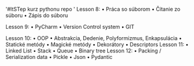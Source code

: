 '#ItSTep kurz pythonu repo ' 
Lesson 8:   • Práca so súborom
            • Čítanie zo súboru
            • Zápis do súboru

Lesson 9:   • PyCharm
            • Version Control system
            • GIT

Lesson 10:   • OOP 
            • Abstrakcia, Dedenie, Polyformizmus, Enkapsulácia 
            • Statické metódy 
            • Magické metódy 
            • Dekorátory 
            • Descriptors
Lesson 11:  • Linked List
            • Stack
            • Queue
            • Binary tree
Lesson 12:  • Packing / Serialization data
            • Pickle
            • Json
            • Pydantic
